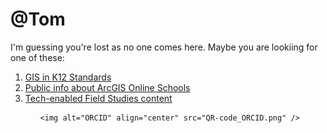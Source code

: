 # @Tom

I'm guessing you're lost as no one comes here. Maybe you are lookiing for one of these:

<ol>
  <LI><a href="https://trbaker.github.io/GIStandards">GIS in K12 Standards</a>
    <LI><a href="ADI">Public info about ArcGIS Online Schools
      <LI><a href="https://github.com/trbaker/TEFS_IOT">Tech-enabled Field Studies content</a>
  
  <ol>

    <img alt="ORCID" align="center" src="QR-code_ORCID.png" />
